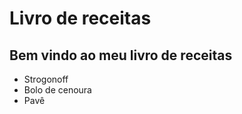 # Livro de receitas

## Bem vindo ao meu livro de receitas
 
 * Strogonoff
 * Bolo de cenoura
 * Pavê